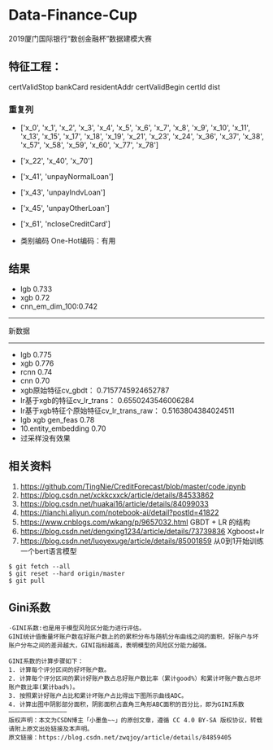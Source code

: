 # Data-Finance-Cup
2019厦门国际银行“数创金融杯”数据建模大赛

## 特征工程：
certValidStop
bankCard
residentAddr
certValidBegin
certId
dist
### 重复列

- ['x_0', 'x_1', 'x_2', 'x_3', 'x_4', 'x_5', 'x_6', 'x_7', 'x_8', 'x_9', 'x_10', 'x_11', 'x_13', 'x_15', 'x_17', 'x_18', 'x_19', 'x_21', 'x_23', 'x_24', 'x_36', 'x_37', 'x_38', 'x_57', 'x_58', 'x_59', 'x_60', 'x_77', 'x_78']
- ['x_22', 'x_40', 'x_70']
- ['x_41', 'unpayNormalLoan']
- ['x_43', 'unpayIndvLoan']
- ['x_45', 'unpayOtherLoan']
- ['x_61', 'ncloseCreditCard']

- 类别编码 One-Hot编码：有用
## 结果
- lgb 0.733
- xgb 0.72
- cnn_em_dim_100:0.742


------

新数据

------
- lgb 0.775
- xgb 0.776
- rcnn 0.74
- cnn 0.70
- xgb原始特征cv_gbdt： 0.7157745924652787
- lr基于xgb的特征cv_lr_trans： 0.6550243546006284
- lr基于xgb特征个原始特征cv_lr_trans_raw： 0.5163804384024511
- lgb xgb gen_feas 0.78
- 10.entity_embedding 0.70
- 过采样没有效果
## 相关资料

1. https://github.com/TingNie/CreditForecast/blob/master/code.ipynb
2. https://blog.csdn.net/xckkcxxck/article/details/84533862
3. https://blog.csdn.net/huakai16/article/details/84099033
4. https://tianchi.aliyun.com/notebook-ai/detail?postId=41822
5. https://www.cnblogs.com/wkang/p/9657032.html GBDT + LR 的结构
6. https://blog.csdn.net/dengxing1234/article/details/73739836 Xgboost+lr
7. https://blog.csdn.net/luoyexuge/article/details/85001859 从0到1开始训练一个bert语言模型

```
$ git fetch --all
$ git reset --hard origin/master 
$ git pull
```

## Gini系数
```text
·GINI系数:也是用于模型风险区分能力进行评估。
GINI统计值衡量坏账户数在好账户数上的的累积分布与随机分布曲线之间的面积，好账户与坏账户分布之间的差异越大，GINI指标越高，表明模型的风险区分能力越强。

GINI系数的计算步骤如下：
1. 计算每个评分区间的好坏账户数。
2. 计算每个评分区间的累计好账户数占总好账户数比率（累计good%）和累计坏账户数占总坏账户数比率(累计bad%)。
3. 按照累计好账户占比和累计坏账户占比得出下图所示曲线ADC。
4. 计算出图中阴影部分面积，阴影面积占直角三角形ABC面积的百分比，即为GINI系数
————————————————
版权声明：本文为CSDN博主「小墨鱼~~」的原创文章，遵循 CC 4.0 BY-SA 版权协议，转载请附上原文出处链接及本声明。
原文链接：https://blog.csdn.net/zwqjoy/article/details/84859405
```